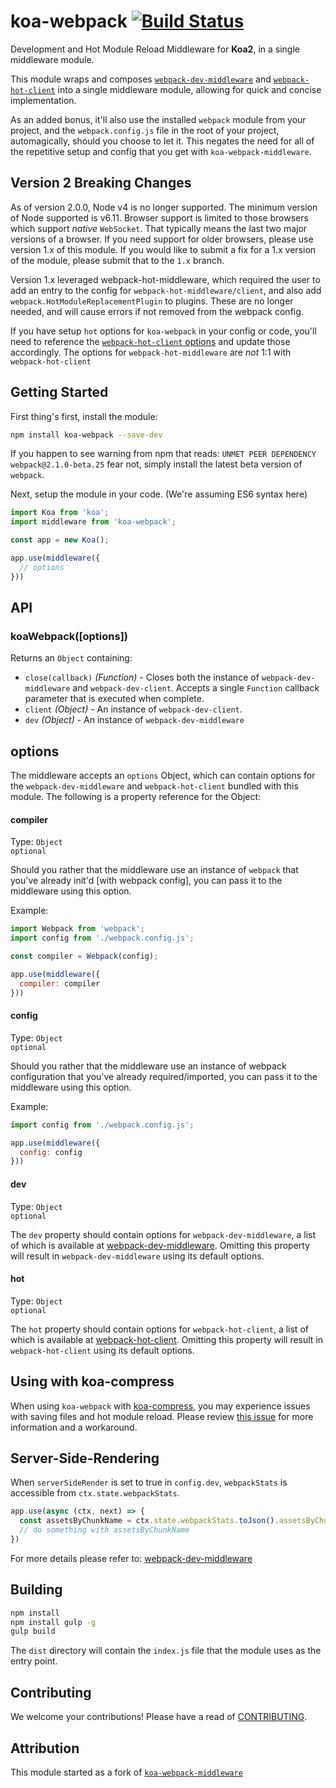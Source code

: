 # koa-webpack [![Build Status](https://travis-ci.org/shellscape/koa-webpack.svg?branch=master)](https://travis-ci.org/shellscape/koa-webpack)

Development and Hot Module Reload Middleware for **Koa2**, in a single middleware module.

This module wraps and composes
[`webpack-dev-middleware`](https://github.com/webpack/webpack-dev-middleware) and
[`webpack-hot-client`](https://github.com/webpack-contrib/webpack-hot-client)
into a single middleware module, allowing for quick and concise implementation.

As an added bonus, it'll also use the installed `webpack` module from your project,
and the `webpack.config.js` file in the root of your project, automagically, should
you choose to let it. This negates the need for all of the repetitive setup and
config that you get with `koa-webpack-middleware`.

## Version 2 Breaking Changes

As of version 2.0.0, Node v4 is no longer supported. The minimum version of Node
supported is v6.11. Browser support is limited to those browsers which support
_native_ `WebSocket`. That typically means the last two major versions of a
browser. If you need support for older browsers, please use version 1.x of this
module. If you would like to submit a fix for a 1.x version of the module, please
submit that to the `1.x` branch.

Version 1.x leveraged webpack-hot-middleware, which required the user to add an entry to the config for `webpack-hot-middleware/client`, and also add `webpack.HotModuleReplacementPlugin` to plugins. These are no longer needed, and will cause errors if not removed from the webpack config. 

If you have setup `hot` options for `koa-webpack` in your config or code, you'll need to reference the [`webpack-hot-client` options](https://github.com/webpack-contrib/webpack-hot-client#options) and update those accordingly. The options for `webpack-hot-middleware` are _not_ 1:1 with `webpack-hot-client`

## Getting Started

First thing's first, install the module:

```bash
npm install koa-webpack --save-dev
```

If you happen to see warning from npm that reads:
`UNMET PEER DEPENDENCY webpack@2.1.0-beta.25` fear not, simply install the latest
beta version of `webpack`.

Next, setup the module in your code. (We're assuming ES6 syntax here)

```js
import Koa from 'koa';
import middleware from 'koa-webpack';

const app = new Koa();

app.use(middleware({
  // options
}))
```

## API

### koaWebpack([options])

Returns an `Object` containing:

- `close(callback)` *(Function)* - Closes both the instance of `webpack-dev-middleware`
and `webpack-dev-client`. Accepts a single `Function` callback parameter that is
executed when complete.
- `client` *(Object)* - An instance of `webpack-dev-client`.
- `dev` *(Object)* - An instance of `webpack-dev-middleware`

## options

The middleware accepts an `options` Object, which can contain options for the
`webpack-dev-middleware` and `webpack-hot-client` bundled with this module.
The following is a property reference for the Object:

#### compiler

Type: `Object`  
`optional`

Should you rather that the middleware use an instance of `webpack` that you've
already init'd [with webpack config], you can pass it to the middleware using
this option.

Example:

```js
import Webpack from 'webpack';
import config from './webpack.config.js';

const compiler = Webpack(config);

app.use(middleware({
  compiler: compiler
}))
```

#### config

Type: `Object`  
`optional`

Should you rather that the middleware use an instance of webpack configuration
that you've already required/imported, you can pass it to the middleware using
this option.

Example:

```js
import config from './webpack.config.js';

app.use(middleware({
  config: config
}))
```

#### dev

Type: `Object`  
`optional`

The `dev` property should contain options for `webpack-dev-middleware`, a list of
which is available at [webpack-dev-middleware](https://github.com/webpack/webpack-dev-middleware).
Omitting this property will result in `webpack-dev-middleware` using its default
options.

#### hot

Type: `Object`  
`optional`

The `hot` property should contain options for `webpack-hot-client`, a list of
which is available at [webpack-hot-client](https://github.com/webpack-contrib/webpack-hot-client).
Omitting this property will result in `webpack-hot-client` using its default
options.

## Using with koa-compress

When using `koa-webpack` with [koa-compress](https://github.com/koajs/compress),
you may experience issues with saving files and hot module reload. Please review
[this issue](https://github.com/shellscape/koa-webpack/issues/36#issuecomment-289565573)
for more information and a workaround.

## Server-Side-Rendering

When `serverSideRender` is set to true in `config.dev`, `webpackStats` is accessible from `ctx.state.webpackStats`.

```js
app.use(async (ctx, next) => {
  const assetsByChunkName = ctx.state.webpackStats.toJson().assetsByChunkName;
  // do something with assetsByChunkName
})
```

For more details please refer to: [webpack-dev-middleware](https://github.com/webpack/webpack-dev-middleware#server-side-rendering)

## Building

```bash
npm install
npm install gulp -g
gulp build
```

The `dist` directory will contain the `index.js` file that the module uses as the entry point.

## Contributing

We welcome your contributions! Please have a read of [CONTRIBUTING](CONTRIBUTING.md).

## Attribution

This module started as a fork of [`koa-webpack-middleware`](https://github.com/leecade/koa-webpack-middleware)
